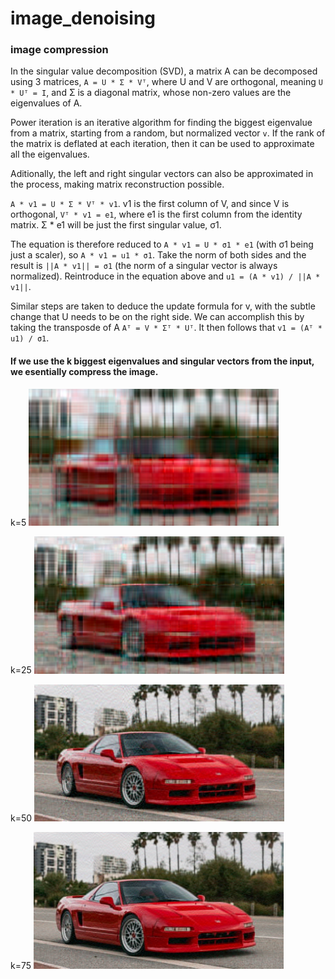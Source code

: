 # image_denoising

### image compression

In the singular value decomposition (SVD), a matrix A can be decomposed using 3 matrices, `A = U * Σ * Vᵀ`, where U and V are orthogonal, meaning `U * Uᵀ = I`, and Σ is a diagonal matrix, whose non-zero values are the eigenvalues of A.

Power iteration is an iterative algorithm for finding the biggest eigenvalue from a matrix, starting from a random, but normalized vector `v`. If the rank of the matrix is deflated at each iteration, then it can be used to approximate all the eigenvalues.

Aditionally, the left and right singular vectors can also be approximated in the process, making matrix reconstruction possible.

`A * v1 = U * Σ * Vᵀ * v1`. v1 is the first column of V, and since V is orthogonal,  `Vᵀ * v1 = e1`, where e1 is the first column from the identity matrix. Σ * e1 will be just the first singular value, σ1​.

The equation is therefore reduced to `A * v1 = U * σ1​ * e1` (with σ1​ being just a scaler), so `A * v1 = u1 * σ1​`. Take the norm of both sides and the result is `||A * v1|| = σ1` (the norm of a singular vector is always normalized). Reintroduce in the equation above and `u1 = (A * v1) / ||A * v1||`.

Similar steps are taken to deduce the update formula for v, with the subtle change that U needs to be on the right side. We can accomplish this by taking the transposde of A `Aᵀ = V * Σᵀ * Uᵀ`. It then follows that `v1 = (Aᵀ * u1) / σ1`.


#### If we use the k biggest eigenvalues and singular vectors from the input, we esentially compress the image.

k=5
<img src="images/compressed_k5.png" alt="k5" width=400/> 

k=25
<img src="images/compressed_k25.png" alt="k25" width=400/>

k=50
<img src="images/compressed_k50.png" alt="k50" width=400/>

k=75
<img src="images/compressed_k75.png" alt="k75" width=400/>


